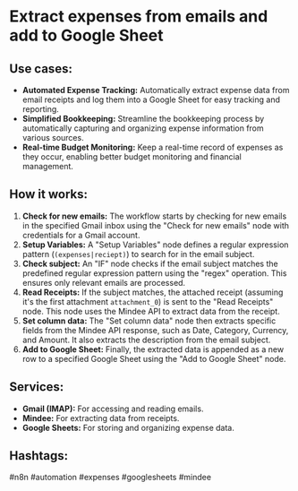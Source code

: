 # Extract expenses from emails and add to Google Sheet

## Use cases:

- **Automated Expense Tracking:** Automatically extract expense data from email receipts and log them into a Google Sheet for easy tracking and reporting.
- **Simplified Bookkeeping:** Streamline the bookkeeping process by automatically capturing and organizing expense information from various sources.
- **Real-time Budget Monitoring:** Keep a real-time record of expenses as they occur, enabling better budget monitoring and financial management.

## How it works:

1.  **Check for new emails:** The workflow starts by checking for new emails in the specified Gmail inbox using the "Check for new emails" node with credentials for a Gmail account.
2.  **Setup Variables:** A "Setup Variables" node defines a regular expression pattern (`(expenses|reciept)`) to search for in the email subject.
3.  **Check subject:** An "IF" node checks if the email subject matches the predefined regular expression pattern using the "regex" operation. This ensures only relevant emails are processed.
4.  **Read Receipts:** If the subject matches, the attached receipt (assuming it's the first attachment `attachment_0`) is sent to the "Read Receipts" node. This node uses the Mindee API to extract data from the receipt.
5.  **Set column data:** The "Set column data" node then extracts specific fields from the Mindee API response, such as Date, Category, Currency, and Amount. It also extracts the description from the email subject.
6.  **Add to Google Sheet:** Finally, the extracted data is appended as a new row to a specified Google Sheet using the "Add to Google Sheet" node.

## Services:

-   **Gmail (IMAP):** For accessing and reading emails.
-   **Mindee:** For extracting data from receipts.
-   **Google Sheets:** For storing and organizing expense data.

## Hashtags:

#n8n #automation #expenses #googlesheets #mindee
